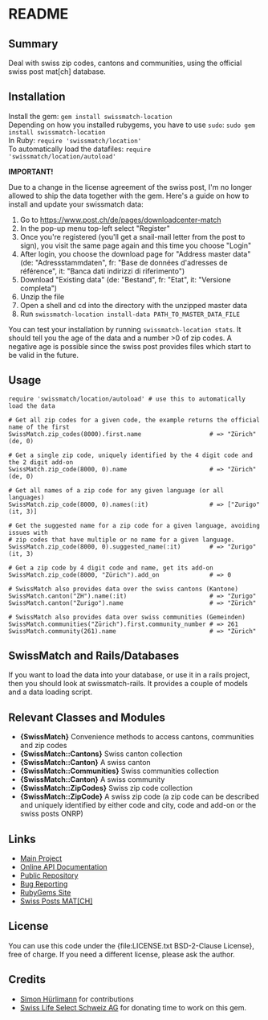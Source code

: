 README
======


Summary
-------

Deal with swiss zip codes, cantons and communities, using the official swiss post mat[ch]
database.


Installation
------------

Install the gem: `gem install swissmatch-location`  
Depending on how you installed rubygems, you have to use `sudo`:
`sudo gem install swissmatch-location`  
In Ruby: `require 'swissmatch/location'`  
To automatically load the datafiles: `require 'swissmatch/location/autoload'`

**IMPORTANT!**

Due to a change in the license agreement of the swiss post, I'm no longer
allowed to ship the data together with the gem. Here's a guide on how to
install and update your swissmatch data:

1. Go to https://www.post.ch/de/pages/downloadcenter-match
2. In the pop-up menu top-left select "Register"
3. Once you're registered (you'll get a snail-mail letter from the post to sign),
   you visit the same page again and this time you choose "Login"
3. After login, you choose the download page for "Address master data"
   (de: "Adressstammdaten", fr: "Base de données d'adresses de référence", it:
   "Banca dati indirizzi di riferimento")
4. Download "Existing data" (de: "Bestand", fr: "Etat", it: "Versione completa")
5. Unzip the file
6. Open a shell and cd into the directory with the unzipped master data
7. Run `swissmatch-location install-data PATH_TO_MASTER_DATA_FILE`

You can test your installation by running `swissmatch-location stats`. It should
tell you the age of the data and a number >0 of zip codes. 
A negative age is possible since the swiss post provides files which start to be
valid in the future.


Usage
-----

    require 'swissmatch/location/autoload' # use this to automatically load the data

    # Get all zip codes for a given code, the example returns the official name of the first
    SwissMatch.zip_codes(8000).first.name                   # => "Zürich"(de, 0)

    # Get a single zip code, uniquely identified by the 4 digit code and the 2 digit add-on
    SwissMatch.zip_code(8000, 0).name                       # => "Zürich"(de, 0)

    # Get all names of a zip code for any given language (or all languages)
    SwissMatch.zip_code(8000, 0).names(:it)                 # => ["Zurigo"(it, 3)]

    # Get the suggested name for a zip code for a given language, avoiding issues with
    # zip codes that have multiple or no name for a given language.
    SwissMatch.zip_code(8000, 0).suggested_name(:it)        # => "Zurigo"(it, 3)

    # Get a zip code by 4 digit code and name, get its add-on
    SwissMatch.zip_code(8000, "Zürich").add_on              # => 0

    # SwissMatch also provides data over the swiss cantons (Kantone)
    SwissMatch.canton("ZH").name(:it)                       # => "Zurigo"
    SwissMatch.canton("Zurigo").name                        # => "Zürich"

    # SwissMatch also provides data over swiss communities (Gemeinden)
    SwissMatch.communities("Zürich").first.community_number # => 261
    SwissMatch.community(261).name                          # => "Zürich"


SwissMatch and Rails/Databases
------------------------------

If you want to load the data into your database, or use it in a rails project,
then you should look at swissmatch-rails. It provides a couple of models and
a data loading script.


Relevant Classes and Modules
----------------------------

* __{SwissMatch}__
  Convenience methods to access cantons, communities and zip codes
* __{SwissMatch::Cantons}__
  Swiss canton collection
* __{SwissMatch::Canton}__
  A swiss canton
* __{SwissMatch::Communities}__
  Swiss communities collection
* __{SwissMatch::Canton}__
  A swiss community
* __{SwissMatch::ZipCodes}__
  Swiss zip code collection
* __{SwissMatch::ZipCode}__
  A swiss zip code (a zip code can be described and uniquely identified by
  either code and city, code and add-on or the swiss posts ONRP)


Links
-----

* [Main Project](https://github.com/apeiros/swissmatch)
* [Online API Documentation](http://rdoc.info/github/apeiros/swissmatch-location/)
* [Public Repository](https://github.com/apeiros/swissmatch-location)
* [Bug Reporting](https://github.com/apeiros/swissmatch-location/issues)
* [RubyGems Site](https://rubygems.org/gems/swissmatch-location)
* [Swiss Posts MAT[CH]](http://www.post.ch/match)


License
-------

You can use this code under the {file:LICENSE.txt BSD-2-Clause License}, free of charge.
If you need a different license, please ask the author.


Credits
-------

* [Simon Hürlimann](https://github.com/huerlisi) for contributions
* [Swiss Life Select Schweiz AG](http://www.swisslife-select.ch/) for donating time to work on this gem.
